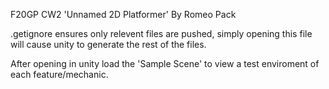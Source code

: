 F20GP CW2 
'Unnamed 2D Platformer' By Romeo Pack

.getignore ensures only relevent files are pushed, simply opening this file will cause unity to generate the rest of the files.

After opening in unity load the 'Sample Scene' to view a test enviroment of each feature/mechanic.
